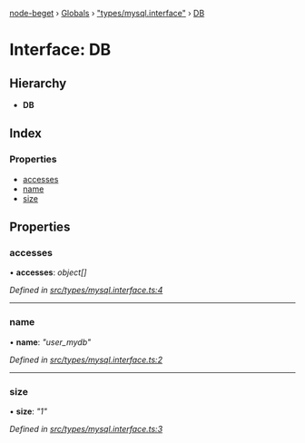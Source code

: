 [node-beget](../README.md) › [Globals](../globals.md) › ["types/mysql.interface"](../modules/_types_mysql_interface_.md) › [DB](_types_mysql_interface_.db.md)

# Interface: DB

## Hierarchy

* **DB**

## Index

### Properties

* [accesses](_types_mysql_interface_.db.md#accesses)
* [name](_types_mysql_interface_.db.md#name)
* [size](_types_mysql_interface_.db.md#size)

## Properties

###  accesses

• **accesses**: *object[]*

*Defined in [src/types/mysql.interface.ts:4](https://github.com/olehcambel/node-beget/blob/f128411/src/types/mysql.interface.ts#L4)*

___

###  name

• **name**: *"user_mydb"*

*Defined in [src/types/mysql.interface.ts:2](https://github.com/olehcambel/node-beget/blob/f128411/src/types/mysql.interface.ts#L2)*

___

###  size

• **size**: *"1"*

*Defined in [src/types/mysql.interface.ts:3](https://github.com/olehcambel/node-beget/blob/f128411/src/types/mysql.interface.ts#L3)*
